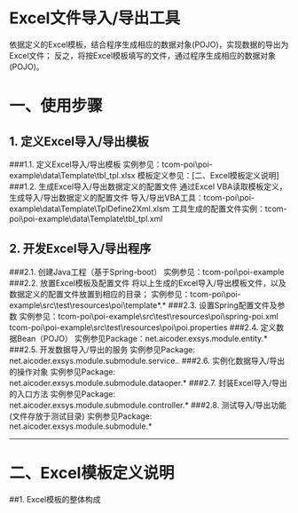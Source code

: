 ﻿# Excel文件导入/导出工具
依据定义的Excel模板，结合程序生成相应的数据对象(POJO)，实现数据的导出为Excel文件；
反之，将按Excel模板填写的文件，通过程序生成相应的数据对象(POJO)。

# 一、使用步骤
## 1. 定义Excel导入/导出模板
###1.1. 定义Excel导入/导出模板
        实例参见：tcom-poi\poi-example\data\Template\tbl_tpl.xlsx
        模板定义参见：[二、Excel模板定义说明]
###1.2. 生成Excel导入/导出数据定义的配置文件
        通过Excel VBA读取模板定义，生成导入/导出数据定义的配置文件
        导入/导出VBA工具：tcom-poi\poi-example\data\Template\TplDefine2Xml.xlsm
        工具生成的配置文件实例：tcom-poi\poi-example\data\Template\tbl_tpl.xml

## 2. 开发Excel导入/导出程序
###2.1. 创建Java工程（基于Spring-boot）
        实例参见：tcom-poi\poi-example
###2.2. 放置Excel模板及配置文件
        将以上生成的Excel导入/导出模板文件，以及数据定义的配置文件放置到相应的目录；
        实例参见：tcom-poi\poi-example\src\test\resources\poi\template\*.*
###2.3. 设置Spring配置文件及参数
        实例参见：tcom-poi\poi-example\src\test\resources\poi\spring-poi.xml
                  tcom-poi\poi-example\src\test\resources\poi\poi.properties
###2.4. 定义数据Bean（POJO）
        实例参见Package：net.aicoder.exsys.module.entity.*
###2.5. 开发数据导入/导出的服务
        实例参见Package: net.aicoder.exsys.module.submodule.service.*.*
###2.6. 实例化数据导入/导出的操作对象
        实例参见Package: net.aicoder.exsys.module.submodule.dataoper.*
###2.7. 封装Excel导入/导出的入口方法
        实例参见Package: net.aicoder.exsys.module.submodule.controller.*
###2.8. 测试导入/导出功能(文件存放于测试目录)
        实例参见Package: net.aicoder.exsys.module.submodule.*


----------
# 二、Excel模板定义说明
##1. Excel模板的整体构成


